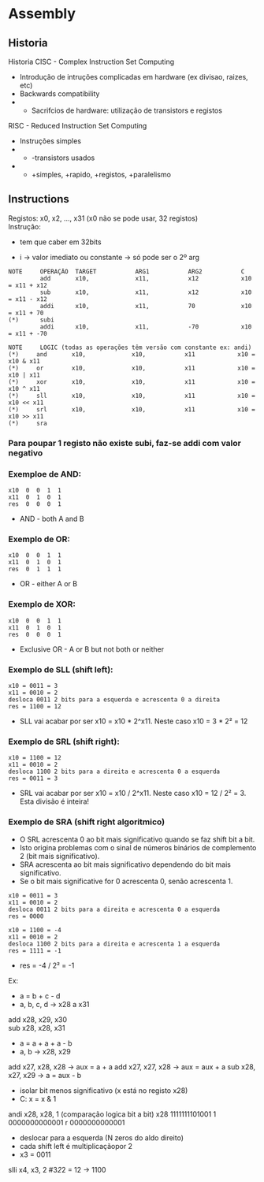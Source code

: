 # Assembly

## Historia
Historia
CISC - Complex Instruction Set Computing
- Introdução de intruções complicadas em hardware (ex divisao, raizes, etc)  
- Backwards compatibility  
- - Sacrifcios de hardware: utilização de transistors e registos  

RISC - Reduced Instruction Set Computing
- Instruções simples
- - -transistors usados
- - +simples, +rapido, +registos, +paralelismo

## Instructions
Registos: x0, x2, ..., x31 (x0 não se pode usar, 32 registos)  
Instrução:
- tem que caber em 32bits


- i -> valor imediato ou constante -> só pode ser o 2º arg  
```
NOTE     OPERAÇÂO  TARGET           ARG1           ARG2           C
         add       x10,             x11,           x12            x10 = x11 + x12
         sub       x10,             x11,           x12            x10 = x11 - x12
         addi      x10,             x11,           70             x10 = x11 + 70
(*)      subi
         addi      x10,             x11,           -70            x10 = x11 + -70

NOTE     LOGIC (todas as operações têm versão com constante ex: andi)
(*)     and       x10,             x10,           x11            x10 = x10 & x11
(*)     or        x10,             x10,           x11            x10 = x10 | x11
(*)     xor       x10,             x10,           x11            x10 = x10 ^ x11
(*)     sll       x10,             x10,           x11            x10 = x10 << x11
(*)     srl       x10,             x10,           x11            x10 = x10 >> x11
(*)     sra
```

### Para poupar 1 registo não existe subi, faz-se addi com valor negativo  
### Exemploe de AND:
```
x10  0  0  1  1
x11  0  1  0  1
res  0  0  0  1
```
* AND - both A and B  
### Exemplo de OR:
```
x10  0  0  1  1
x11  0  1  0  1
res  0  1  1  1
```
* OR - either A or B  
### Exemplo de XOR:
```
x10  0  0  1  1
x11  0  1  0  1
res  0  0  0  1
```
* Exclusive OR - A or B but not both or neither  
### Exemplo de SLL (shift left):
```
x10 = 0011 = 3
x11 = 0010 = 2
desloca 0011 2 bits para a esquerda e acrescenta 0 a direita
res = 1100 = 12
```
* SLL vai acabar por ser x10 = x10 * 2^x11. Neste caso x10 = 3 * 2² = 12  
### Exemplo de SRL (shift right):
```
x10 = 1100 = 12
x11 = 0010 = 2
desloca 1100 2 bits para a direita e acrescenta 0 a esquerda
res = 0011 = 3
```
* SRL vai acabar por ser x10 = x10 / 2^x11. Neste caso x10 = 12 / 2² = 3. Esta divisão é inteira!  
### Exemplo de SRA (shift right algoritmico)  
* O SRL acrescenta 0 ao bit mais significativo quando se faz shift bit a bit.  
* Isto origina problemas com o sinal de números binários de complemento 2 (bit mais significativo).  
* SRA acrescenta ao bit mais significativo dependendo do bit mais significativo.  
* Se o bit mais significative for 0 acrescenta 0, senão acrescenta 1.  
```
x10 = 0011 = 3
x11 = 0010 = 2
desloca 0011 2 bits para a direita e acrescenta 0 a esquerda
res = 0000

x10 = 1100 = -4
x11 = 0010 = 2
desloca 1100 2 bits para a direita e acrescenta 1 a esquerda
res = 1111 = -1
```
* res = -4 / 2² = -1  


Ex:  
- a = b + c - d
- a, b, c, d -> x28 a x31

add x28, x29, x30  
sub x28, x28, x31  

- a = a + a + a - b
- a, b -> x28, x29

add x27, x28, x28 -> aux = a + a
add x27, x27, x28 -> aux = aux + a
sub x28, x27, x29 -> a = aux - b

- isolar bit menos significativo (x está no registo x28)
- C: x = x & 1

andi x28, x28, 1 (comparação logica bit a bit)
x28 1111111101001
1   0000000000001
r   0000000000001

- deslocar para a esquerda (N zeros do aldo direito)
- cada shift left é multiplicaçãopor 2
- x3 = 0011

slli x4, x3, 2 #3*2*2 = 12 -> 1100